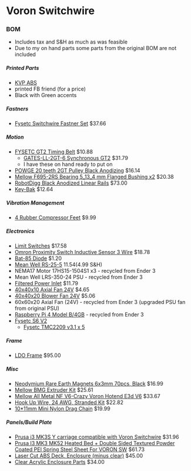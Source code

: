 # Voron Switchwire

### BOM

-   Includes tax and S&H as much as was feasible
-   Due to my on hand parts some parts from the original BOM are not included

##### Printed Parts

-   [KVP ABS](https://www.villageplastics.com/product/abs/)
-   printed FB friend (for a price)    
-   Black with Green accents

##### Fastners

-   [Fysetc Switchwire Fastner Set](https://www.aliexpress.com/item/1005002965204693.html) $37.66

##### Motion

-   [FYSETC GT2 Timing Belt](https://www.amazon.com/gp/product/B07BRKZGMS) $10.88
    -   [GATES-LL-2GT-6 Synchronous GT2](https://www.aliexpress.com/item/4001230715938.html) $31.79
    -   I have these on hand ready to put on
-   [POWGE 20 teeth 2GT Pulley Black Anodizing](https://www.aliexpress.com/item/4000454459268.html) $16.14
-   [Mellow F695-2RS Bearing 5_13_4 mm Flanged Bushing x2](https://www.aliexpress.com/item/1005001315513956.html) $20.38
-   [RobotDigg Black Anodized Linear Rails](https://www.robotdigg.com/product/1314/Black-anodized-linear-rail-7,-9,-12-and-15) $73.00
-   [Key-Bak](https://www.amazon.com/gp/product/B0088MQA10) $12.64

##### Vibration Management

-   [4 Rubber Compressor Feet](https://www.amazon.com/uxcell-47mmx18mm-Compressor-Replacement-Black/dp/B0711Y6T56) $9.99

##### Electronics

-   [Limit Switches](https://www.digikey.com/en/products/detail/omron-electronics-inc-emc-div/D2F-5L/8593137) $17.58
-   [Omron Proximity Switch Inductive Sensor 3 Wire](https://www.aliexpress.com/item/32442790824.html) $18.78
-   [Bat-85 Diode](https://www.digikey.com/en/products/detail/BAT85S-TR/BAT85SCT-ND/3104371) $1.20
-   [Mean Well RS-25-5](https://www.digikey.com/en/products/detail/RS-25-5/1866-4145-ND/7706180) $11.54 ($4.99 S&H)
-   NEMA17 Motor 17HS15-1504S1 x3 - recycled from Ender 3
-   Mean Well LRS-350-24 PSU - recycled from Ender 3
-   [Filtered Power Inlet](https://www.amazon.com/gp/product/B081VD1NNT) $11.79
-   [40x40x10 Axial Fan 24V](https://www.aliexpress.com/item/32815685199.html) $4.65
-   [40x40x20 Blower Fan 24V](https://www.aliexpress.com/item/4001246935816.html) $5.06
-   60x60x20 Axial Fan (24V) - recycled from Ender 3 (upgraded PSU fan from original PSU)
-   [Raspberry Pi 4 Model B/4GB](https://www.pishop.us/product/raspberry-pi-4-model-b-4gb/) - recycled from Ender 3
-   [Fysetc S6 V2](https://www.aliexpress.com/item/4000345369228.html)
    -   [Fysetc TMC2209 v3.1 x 5](https://www.aliexpress.com/item/33025556705.html)

##### Frame

-   [LDO Frame](https://www.printedsolid.com/products/ldo-voron-switchwire-frame-kit) $95.00

##### Misc

-   [Neodymium Rare Earth Magnets 6x3mm 70pcs, Black](https://www.amazon.com/gp/product/B00HA2LM30) $16.99
-   [Mellow BMG Extruder Kit](https://www.aliexpress.com/item/1005002254569027.html) $25.61
-   [Mellow All Metal NF V6-Crazy Voron Hotend E3d V6](https://www.aliexpress.com/item/4001230851527.html) $33.67
-   [ Hook Up Wire, 24 AWG, Stranded Kit](https://www.remingtonindustries.com/hook-up-wire/custom-hook-up-wire-24-awg-stranded-kit-25-length-each-choose-6-colors/) $22.82
-   [10\*11mm Mini Nylon Drag Chain](https://www.aliexpress.com/item/33000014666.html) $19.99

##### Panels/Build Plate

-   [Prusa i3 MK3S Y carriage compatible with Voron Switchwire](https://www.aliexpress.com/item/4000046376872.html) $31.96
-   [Prusa I3 MK3 MK52 Heated Bed + Double Sided Textured Powder Coated PEI Spring Steel Sheet For VORON SW](https://www.aliexpress.com/item/4000016762364.html) $61.73
-   [Laser Cut ABS Deck, Enclosure (minus clear)](https://mnlasercutting.com/shop/voron-switchwire) $45.00
-   [Clear Acrylic Enclosure Parts](https://www.printedsolid.com/products/voron-switchwire-panel-set-made-from-aluminum-composite-material) $34.00
